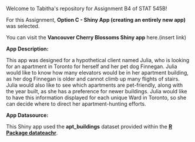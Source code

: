 Welcome to Tabitha's repository for Assignment B4 of STAT 545B!

For this Assignment, **Option C - Shiny App (creating an entirely new app)** was selected.

You can visit the **Vancouver Cherry Blossoms Shiny app** here.(insert link)

**App Description:**

This app was designed for a hypothetical client named Julia, who is looking for an apartment in Toronto for herself and her pet dog Finnegan. Julia would like to know how many elevators would be in her apartment building, as her dog Finnegan is older and cannot climb up many flights of stairs. Julia would also like to see which apartments are pet-friendly, along with the year built, as she has a preference for newer buildings. Julia would like to have this information displayed for each unique Ward in Toronto, so she can decide where to direct her apartment-hunting efforts.

**App Datasource:**

This Shiny app used the **apt_buildings** dataset provided within the [**R Package datateachr**](https://github.com/UBC-MDS/datateachr).
